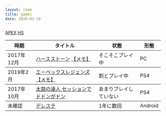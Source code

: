 ```yaml
---
layout: item
title: games
date: 2020-03-18
---
```

[APEX](https://kidokun153.github.io/specials/apex-legends.html)
[HS](https://kidokun153.github.io/specials/apex-legends.html)

<table class="table table-striped">
  <thead>
    <tr>
      <th>時期</th>
      <th>タイトル</th>
      <th>状態</th>
      <th>形態</th>
    </tr>
  </thead>
  <tbody>
    <tr>
      <td>2017年12月</td>
      <td><a href="https://playhearthstone.com/ja-jp/?">ハースストーン</a>
       <a href="https://kidokun153.github.io/games/hearthstone/index.html">【メモ】</a>
      </td>
      <td>そこそこプレイ中</td>
      <td>PC</td>
    </tr>
  </tbody>
  <tbody>
    <tr>
      <td>2019年2月</td>
      <td><a href="https://www.ea.com/ja-jp/games/apex-legends">エーペックスレジェンズ </a>
       <a href="https://kidokun153.github.io/games/apex-legends/index.html">【メモ】</a>
      </td>
      <td>割とプレイ中</td>
      <td>PS4</td>
    </tr>
  </tbody>
  <tbody>
    <tr>
      <td>2017年10月</td>
      <td><a href="https://taikops4-ses.taiko-ch.net/">太鼓の達人 セッションでドドンがドン</a></td>
      <td>あまりプレイしていない</td>
      <td>PS4</td>
    </tr>
  </tbody>
  <tbody>
    <tr>
      <td>未確認</td>
      <td><a href="https://cinderella.idolmaster.jp/sl-stage/">デレステ</a></td>
      <td>1年に数回</td>
      <td>Android</td>
    </tr>
  </tbody>
</table>
